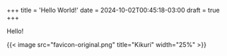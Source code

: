 +++
title = 'Hello World!'
date = 2024-10-02T00:45:18-03:00
draft = true
+++

Hello!

{{< image src="favicon-original.png" title="Kikuri" width="25%" >}}